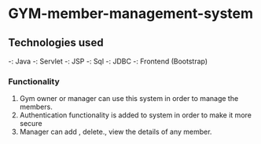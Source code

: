 # GYM-member-management-system

## Technologies used
-: Java
-: Servlet
-: JSP
-: Sql
-: JDBC
-: Frontend (Bootstrap)

### Functionality
1. Gym owner or manager can use this system in order to manage the members.
2. Authentication functionality is added to system in order to make it more secure
3. Manager can add , delete., view the details of any member.
